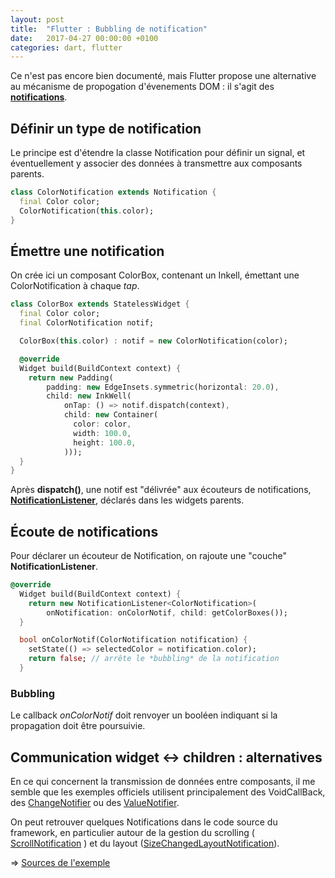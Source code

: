 ```yaml
---
layout: post
title:  "Flutter : Bubbling de notification"
date:   2017-04-27 00:00:00 +0100
categories: dart, flutter
---
```


Ce n'est pas encore bien documenté, mais Flutter propose une alternative au mécanisme de propogation d'évenements DOM : 
il s'agit des **[notifications](https://docs.flutter.io/flutter/widgets/Notification-class.html)**.

## Définir un type de notification

Le principe est d'étendre la classe Notification pour définir un signal, et éventuellement y associer des données à transmettre aux composants parents.

```dart
class ColorNotification extends Notification {
  final Color color;
  ColorNotification(this.color);
}
```

## Émettre une notification

On crée ici un composant ColorBox, contenant un Inkell, émettant une ColorNotification à chaque *tap*.

```dart
class ColorBox extends StatelessWidget {
  final Color color;
  final ColorNotification notif;

  ColorBox(this.color) : notif = new ColorNotification(color);

  @override
  Widget build(BuildContext context) {
    return new Padding(
        padding: new EdgeInsets.symmetric(horizontal: 20.0),
        child: new InkWell(
            onTap: () => notif.dispatch(context),
            child: new Container(
              color: color,
              width: 100.0,
              height: 100.0,
            )));
  }
}
```

Après **dispatch()**, une notif est "délivrée" aux écouteurs de notifications,
 **[NotificationListener](https://docs.flutter.io/flutter/widgets/NotificationListener-class.html)**, 
 déclarés dans les widgets parents.

## Écoute de notifications

Pour déclarer un écouteur de Notification, on rajoute une "couche" **NotificationListener<T>**.

```dart
@override
  Widget build(BuildContext context) {
    return new NotificationListener<ColorNotification>(
        onNotification: onColorNotif, child: getColorBoxes());
  }

  bool onColorNotif(ColorNotification notification) {
    setState(() => selectedColor = notification.color);
    return false; // arrête le *bubbling* de la notification
  }
```

### Bubbling

Le callback *onColorNotif* doit renvoyer un booléen indiquant si la propagation doit être poursuivie.

## Communication widget <-> children : alternatives

En ce qui concernent la transmission de données entre composants,
il me semble que les exemples officiels utilisent principalement des VoidCallBack, 
des [ChangeNotifier](https://docs.flutter.io/flutter/foundation/ChangeNotifier-class.html) 
ou des [ValueNotifier](https://docs.flutter.io/flutter/foundation/ValueNotifier-class.html).

On peut retrouver quelques Notifications dans le code source du framework, en particulier autour de la gestion du scrolling
 ( [ScrollNotification](https://docs.flutter.io/flutter/widgets/ScrollNotification-class.html) ) 
 et du layout ([SizeChangedLayoutNotification](https://docs.flutter.io/flutter/widgets/SizeChangedLayoutNotification-class.html)).
 

=> [Sources de l'exemple](https://github.com/rxlabz/flutter_examples/blob/master/lib/color_notif_app.dart)